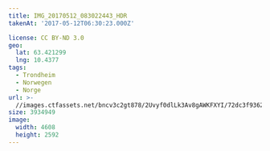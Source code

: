 ```yaml
---
title: IMG_20170512_083022443_HDR
takenAt: '2017-05-12T06:30:23.000Z'

license: CC BY-ND 3.0
geo:
  lat: 63.421299
  lng: 10.4377
tags:
  - Trondheim
  - Norwegen
  - Norge
url: >-
  //images.ctfassets.net/bncv3c2gt878/2Uvyf0dlLk3Av8gAWKFXYI/72dc3f93624c2e12faee96001cae1535/img_20170512_083022443_hdr_34265127660_o
size: 3934949
image:
  width: 4608
  height: 2592
---
```


